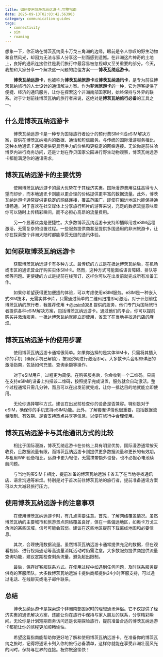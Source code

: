 ```yaml
---
title: 如何使用博茨瓦纳远游卡:完整指南
date: 2025-09-13T02:03:42.563903
category: communication-guides
tags:
  - connectivity
  - sim
  - roaming
---
```


想象一下，你正站在博茨瓦纳奥卡万戈三角洲的边缘，眼前是令人惊叹的野生动物和自然风光，却因为无法与家人分享这一刻而感到遗憾。在非洲这片神奇的土地上，良好的通讯连接往往是我们旅行中最容易被忽视却又至关重要的部分。今天，我想和大家分享一个解决这一问题的绝佳方案——**博茨瓦纳远游卡**。

　　**博茨瓦纳远游卡**，也被称为**博茨瓦纳旅游卡**或**博茨瓦纳通讯卡**，是专为前往博茨瓦纳旅行的人士设计的通讯解决方案。作为**非洲旅游卡**的一种，它为游客提供了便捷、经济的通讯服务，让你在探索这个非洲南部国家时，始终保持与外界的联系。对于计划前往博茨瓦纳的旅行者来说，这绝对是**博茨瓦纳旅行必备**的工具之一。

## 什么是博茨瓦纳远游卡

　　博茨瓦纳远游卡是一种专为国际旅行者设计的预付费SIM卡或eSIM解决方案，提供在博茨瓦纳境内的数据、通话和短信服务。与传统的国际漫游服务相比，这种本地通讯卡通常提供更具竞争力的价格和更稳定的网络连接。无论你是前往哈博罗内进行商务访问，还是计划在乔贝国家公园进行野生动物观察，博茨瓦纳远游卡都能满足你的通讯需求。

## 博茨瓦纳远游卡的主要优势

　　使用博茨瓦纳远游卡的最大优势在于其经济实惠。国际漫游费用往往高得令人望而却步，而本地通讯卡则能以更合理的价格提供更丰富的数据流量。此外，博茨瓦纳远游卡通常提供更稳定的网络连接，覆盖范围广，即使在偏远地区也能保持通讯畅通。对于喜欢在社交媒体上分享旅行照片的游客来说，充足的数据流量意味着你可以随时上传精彩瞬间，而不必担心高昂的流量费用。

　　另一个显著优势是便捷性。大多数博茨瓦纳远游卡支持即插即用或eSIM远程激活，无需复杂的设置过程。一些服务提供商甚至提供多国通用的非洲旅游卡，让你在探索整个非洲大陆时都能享受无缝的通讯体验。

## 如何获取博茨瓦纳远游卡

　　获取博茨瓦纳远游卡有多种方式。最传统的方式是在抵达博茨瓦纳后，在机场或市区的通讯营业厅购买实体SIM卡。然而，这种方式可能面临语言障碍、排队等候等问题。更便捷的方式是提前在线预订，这样你可以在出发前就完成所有准备工作。

　　如果你希望获得更加便捷的体验，可以考虑使用eSIM服务。eSIM是一种嵌入式SIM技术，无需实体卡片，只需通过简单的二维码扫描即可激活。对于计划前往博茨瓦纳的旅行者，我推荐使用 ✈[@esim1088](https://t.me/s/esim1088) 提供的服务，他们专门为国际旅行者提供各种eSIM解决方案，包括博茨瓦纳远游卡。通过他们的平台，你可以提前购买并激活服务，一抵达博茨瓦纳就能立即使用，省去了在当地寻找通讯店的麻烦。

## 博茨瓦纳远游卡的使用步骤

　　使用博茨瓦纳远游卡通常很简单。如果你选择的是实体SIM卡，只需将其插入你的手机（确保手机已解锁），按照说明进行激活即可。大多数卡片会附带详细的激活指南，包括如何充值、查询余额等操作。

　　对于eSIM用户，过程更为简便。在购买服务后，你会收到一个二维码。只需在支持eSIM的设备上扫描该二维码，按照提示完成设置，服务就会自动激活。整个过程通常只需几分钟，而且可以在出发前就完成，让你一抵达目的地就能立即使用。

　　无论你选择哪种方式，建议在出发前检查你的设备是否兼容。特别是对于eSIM，确保你的手机支持eSIM功能。此外，了解套餐详情也很重要，包括数据流量限制、有效期、是否支持热点共享等信息，以便在旅行中合理使用。

## 博茨瓦纳远游卡与其他通讯方式的比较

　　相比于国际漫游，博茨瓦纳远游卡在价格上具有明显优势。国际漫游通常按天收费，且数据流量有限，而博茨瓦纳远游卡则提供更多数据流量和更长的有效期。与租用WiFi设备相比，远游卡更为轻便，无需携带额外设备，也不必担心电池续航问题。

　　与当地购买SIM卡相比，提前准备的博茨瓦纳远游卡省去了在当地寻找通讯店、语言沟通等麻烦。特别是对于首次前往博茨瓦纳的旅行者，提前准备通讯方案可以大大减轻旅行压力。

## 使用博茨瓦纳远游卡的注意事项

　　在使用博茨瓦纳远游卡时，有几点需要注意。首先，了解网络覆盖情况。虽然博茨瓦纳的主要城市和旅游景点网络覆盖良好，但在一些偏远地区，如奥卡万戈三角洲的某些区域，信号可能会较弱。建议在这些地区提前下载离线地图和必要信息。

　　其次，合理使用数据流量。虽然博茨瓦纳远游卡通常提供充足的数据，但在观看视频、进行视频通话等高流量消耗活动时仍需注意。大多数服务提供商提供流量查询功能，建议定期检查剩余流量，避免超出限制。

　　最后，保存好客服联系方式。在使用过程中如遇到任何问题，及时联系服务提供商的客服团队。大多数博茨瓦纳远游卡提供商都提供24小时客服支持，可以通过电话、在线聊天或电子邮件联系。

## 总结

　　博茨瓦纳远游卡是探索这个非洲南部国家时的理想通讯伴侣。它不仅提供了经济实惠的通讯解决方案，还能让你在旅行中保持与家人朋友的联系，分享精彩瞬间。无论你是计划短期商务访问还是长期探险旅行，提前准备合适的博茨瓦纳远游卡都能让你的旅程更加顺畅愉快。

　　希望这篇指南能帮助你更好地了解和使用博茨瓦纳远游卡。在准备你的博茨瓦纳之旅时，记得将通讯卡列入你的旅行必备清单，这样你就能在享受非洲壮丽风光的同时，保持与世界的连接。祝你旅途愉快！